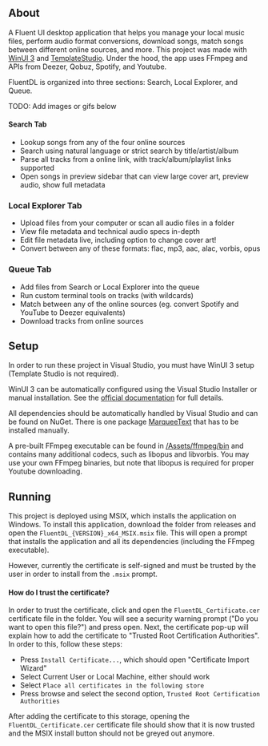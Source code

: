 ## About
A Fluent UI desktop application that helps you manage your local music files, perform audio format conversions, download songs, match songs between different online sources, and more. This project was made with [WinUI 3](https://github.com/microsoft/microsoft-ui-xaml) and [TemplateStudio](https://github.com/microsoft/TemplateStudio). Under the hood, the app uses FFmpeg and APIs from Deezer, Qobuz, Spotify, and Youtube.

FluentDL is organized into three sections: Search, Local Explorer, and Queue.

TODO: Add images or gifs below
#### Search Tab
- Lookup songs from any of the four online sources
- Search using natural language or strict search by title/artist/album
- Parse all tracks from a online link, with track/album/playlist links supported
- Open songs in preview sidebar that can view large cover art, preview audio, show full metadata

### Local Explorer Tab
- Upload files from your computer or scan all audio files in a folder
- View file metadata and technical audio specs in-depth
- Edit file metadata live, including option to change cover art!
- Convert between any of these formats: flac, mp3, aac, alac, vorbis, opus

### Queue Tab
- Add files from Search or Local Explorer into the queue
- Run custom terminal tools on tracks (with wildcards)
- Match between any of the online sources (eg. convert Spotify and YouTube to Deezer equivalents) 
- Download tracks from online sources

## Setup

In order to run these project in Visual Studio, you must have WinUI 3 setup (Template Studio is not required).

WinUI 3 can be automatically configured using the Visual Studio Installer or manual installation. See the [official documentation](https://learn.microsoft.com/en-us/windows/apps/winui/winui3/create-your-first-winui3-app) for full details.

All dependencies should be automatically handled by Visual Studio and can be found on NuGet. There is one package [MarqueeText](https://dev.azure.com/dotnet/CommunityToolkit/_artifacts/feed/CommunityToolkit-Labs/NuGet/CommunityToolkit.Labs.WinUI.MarqueeText) that has to be installed manually.

A pre-built FFmpeg executable can be found in [/Assets/ffmpeg/bin](https://github.com/DerekYang2/FluentDL/tree/master/Assets/ffmpeg/bin) and contains many additional codecs, such as libopus and libvorbis. You may use your own FFmpeg binaries, but note that libopus is required for proper Youtube downloading. 

## Running

This project is deployed using MSIX, which installs the application on Windows. 
To install this application, download the folder from releases and open the `FluentDL_{VERSION}_x64_MSIX.msix` file. This will open a prompt that installs the application and all its dependencies (including the FFmpeg executable). 

However, currently the certificate is self-signed and must be trusted by the user in order to install from the `.msix` prompt. 

#### How do I trust the certificate?
In order to trust the certificate, click and open the `FluentDL_Certificate.cer` certificate file in the folder. You will see a security warning prompt ("Do you want to open this file?") and press open. Next, the certificate pop-up will explain how to add the certificate to "Trusted Root Certification Authorities". In order to this, follow these steps:

- Press `Install Certificate...`, which should open "Certificate Import Wizard"
- Select Current User or Local Machine, either should work
- Select `Place all certificates in the following store`
- Press browse and select the second option, `Trusted Root Certification Authorities`

After adding the certificate to this storage, opening the `FluentDL_Certificate.cer` certificate file should show that it is now trusted and the MSIX install button should not be greyed out anymore.
